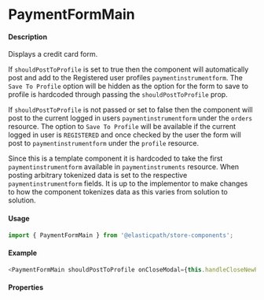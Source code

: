 # PaymentFormMain

#### Description

Displays a credit card form.  

If `shouldPostToProfile` is set to true then the component will automatically post and add to the Registered user profiles `paymentinstrumentform`.  The `Save To Profile` option will be hidden as the option for the form to save to profile is hardcoded through passing the `shouldPostToProfile` prop.

If `shouldPostToProfile` is not passed or set to false then the component will post to the current logged in users `paymentinstrumentform` under the `orders` resource.  The option to `Save To Profile` will be available if the current logged in user is `REGISTERED` and once checked by the user the form will post to `paymentinstrumentform` under the `profile` resource.

Since this is a template component it is hardcoded to take the first `paymentinstrumentform` available in `paymentinstruments` resource.  When posting arbitrary tokenized data is set to the respective `paymentinstrumentform` fields.  It is up to the implementor to make changes to how the component tokenizes data as this varies from solution to solution.

#### Usage

```js
import { PaymentFormMain } from '@elasticpath/store-components';
```

#### Example

```js
<PaymentFormMain shouldPostToProfile onCloseModal={this.handleCloseNewPaymentModal} fetchData={this.fetchOrderData} />
```

#### Properties

<!-- PROPS -->
